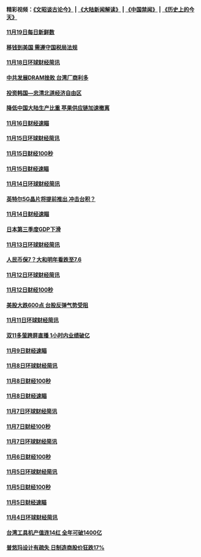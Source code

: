 #### 精彩视频：[《文昭谈古论今》](https://github.com/gfw-breaker/wenzhao/blob/master/README.md?t=11200331) | [《大陆新闻解读》](https://github.com/gfw-breaker/ntdtv-comedy/blob/master/README.md?t=11200331) | [《中国禁闻》](https://github.com/gfw-breaker/ntdtv-news/blob/master/README.md?t=11200331) | [《历史上的今天》](https://github.com/gfw-breaker/today-in-history/blob/master/README.md?t=11200331) 

#### [11月19日每日新鲜数](../pages/news208/a1399985.md?t=11200331) 

#### [移钱到美国 需遵守国税局法规](../pages/news208/a1399928.md?t=11200331) 

#### [11月18日环球财经简讯](../pages/news208/a1399951.md?t=11200331) 

#### [中共发展DRAM挫败 台湾厂商利多](../pages/news208/a1399927.md?t=11200331) 

#### [投资韩国—忠清北道经济自由区](../pages/news208/a1399857.md?t=11200331) 

#### [降低中国大陆生产比重 苹果供应链加速撤离](../pages/news208/a1399810.md?t=11200331) 

#### [11月16日财经速瞄](../pages/news208/a1399651.md?t=11200331) 

#### [11月15日环球财经简讯](../pages/news208/a1399607.md?t=11200331) 

#### [11月15日财经100秒](../pages/news208/a1399597.md?t=11200331) 

#### [11月15日财经速瞄](../pages/news208/a1399510.md?t=11200331) 

#### [11月14日环球财经简讯](../pages/news208/a1399463.md?t=11200331) 

#### [英特尔5G晶片将提前推出 冲击台积？](../pages/news208/a1399449.md?t=11200331) 

#### [11月14日财经速瞄](../pages/news208/a1399351.md?t=11200331) 

#### [日本第三季度GDP下滑](../pages/news208/a1399321.md?t=11200331) 

#### [11月13日环球财经简讯](../pages/news208/a1399307.md?t=11200331) 

#### [人民币保7？大和明年看跌至7.6](../pages/news208/a1399186.md?t=11200331) 

#### [11月12日环球财经简讯](../pages/news208/a1399165.md?t=11200331) 

#### [11月12日财经100秒](../pages/news208/a1399159.md?t=11200331) 

#### [美股大跌600点 台股反弹气势受阻](../pages/news208/a1399118.md?t=11200331) 

#### [11月11日环球财经简讯](../pages/news208/a1399019.md?t=11200331) 

#### [双11多萤跨屏直播 1小时内业绩破亿](../pages/news208/a1399006.md?t=11200331) 

#### [11月9日财经速瞄](../pages/news208/a1398742.md?t=11200331) 

#### [11月8日环球财经简讯](../pages/news208/a1398716.md?t=11200331) 

#### [11月8日财经100秒](../pages/news208/a1398701.md?t=11200331) 

#### [11月8日财经速瞄](../pages/news208/a1398608.md?t=11200331) 

#### [11月7日环球财经简讯](../pages/news208/a1398563.md?t=11200331) 

#### [11月7日财经100秒](../pages/news208/a1398546.md?t=11200331) 

#### [11月7日环球财经简讯](../pages/news208/a1398431.md?t=11200331) 

#### [11月6日财经100秒](../pages/news208/a1398407.md?t=11200331) 

#### [11月5日环球财经简讯](../pages/news208/a1398262.md?t=11200331) 

#### [11月5日财经100秒](../pages/news208/a1398249.md?t=11200331) 

#### [11月5日财经速瞄](../pages/news208/a1398159.md?t=11200331) 

#### [11月4日环球财经简讯](../pages/news208/a1398126.md?t=11200331) 

#### [台湾工具机产值连14红 全年可破1400亿](../pages/news208/a1398100.md?t=11200331) 

#### [普悠玛设计有疏失 日制造商股价狂跌17%](../pages/news208/a1398015.md?t=11200331) 

